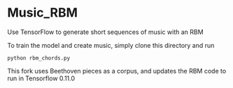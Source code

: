 # Music_RBM
Use TensorFlow to generate short sequences of music with an RBM

To train the model and create music, simply clone this directory and run

```
python rbm_chords.py
```

This fork uses Beethoven pieces as a corpus,
and updates the RBM code to run in Tensorflow 0.11.0

